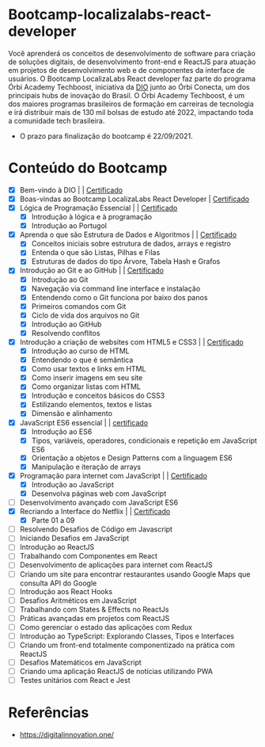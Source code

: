 # Bootcamp-localizalabs-react-developer

Você aprenderá os conceitos de desenvolvimento de software para criação de soluções digitais, de desenvolvimento front-end e ReactJS para atuação em projetos de desenvolvimento web e de componentes da interface de usuários. O Bootcamp LocalizaLabs React developer faz parte do programa Órbi Academy Techboost, iniciativa da <a href="https://digitalinnovation.one/">DIO</a> junto ao Órbi Conecta, um dos principais hubs de inovação do Brasil. O Órbi Academy Techboost, é um dos maiores programas brasileiros de formação em carreiras de tecnologia e irá distribuir mais de 130 mil bolsas de estudo até 2022, impactando toda a comunidade tech brasileira.

- O prazo para finalização do bootcamp é 22/09/2021.

# Conteúdo do Bootcamp

- [x] Bem-vindo à DIO  | | <a href="https://certificates.digitalinnovation.one/FC383395" target="_blank">Certificado</a>
- [x] Boas-vindas ao Bootcamp LocalizaLabs React Developer  |  <a href="https://certificates.digitalinnovation.one/4655191F" target="_blank">Certificado</a>
- [x] Lógica de Programação Essencial | | <a href="https://certificates.digitalinnovation.one/E652CC53" target="_blank">Certificado</a>
  - [x] Introdução à lógica e à programação
  - [x] Introdução ao Portugol
- [x] Aprenda o que são Estrutura de Dados e Algoritmos | | <a href="https://certificates.digitalinnovation.one/A7B9CFFF" target="_blank">Certificado</a>
  - [x] Conceitos iniciais sobre estrutura de dados, arrays e registro
  - [x] Entenda o que são Listas, Pilhas e Filas
  - [x] Estruturas de dados do tipo Árvore, Tabela Hash e Grafos
- [x] Introdução ao Git e ao GitHub | | <a href="https://certificates.digitalinnovation.one/FDDB10F1" target="_blank">Certificado</a>
  - [x] Introdução ao Git
  - [x] Navegação via command line interface e instalação
  - [x] Entendendo como o Git funciona por baixo dos panos
  - [x] Primeiros comandos com Git
  - [x] Ciclo de vida dos arquivos no Git
  - [x] Introdução ao GitHub
  - [x] Resolvendo conflitos
- [x] Introdução a criação de websites com HTML5 e CSS3 | | <a href="https://certificates.digitalinnovation.one/31BC49E0" target="_blank">Certificado</a>
  - [x] Introdução ao curso de HTML
  - [x] Entendendo o que é semântica
  - [x] Como usar textos e links em HTML
  - [x] Como inserir imagens em seu site
  - [x] Como organizar listas com HTML
  - [x] Introdução e conceitos básicos do CSS3
  - [x] Estilizando elementos, textos e listas
  - [x] Dimensão e alinhamento
- [x] JavaScript ES6 essencial | | <a href="https://certificates.digitalinnovation.one/060AE1CF">certificado</a>
  - [x] Introdução ao ES6
  - [x] Tipos, variáveis, operadores, condicionais e repetição em JavaScript ES6
  - [x] Orientação a objetos e Design Patterns com a linguagem ES6
  - [x] Manipulação e iteração de arrays
- [x] Programação para internet com JavaScript | | <a href="https://certificates.digitalinnovation.one/B5378D82"> Certificado </a>
  - [x] Introdução ao JavaScript
  - [x] Desenvolva páginas web com JavaScript
- [ ] Desenvolvimento avançado com JavaScript ES6
- [x] Recriando a Interface do Netflix | | <a href="https://certificates.digitalinnovation.one/BD258302"> Certificado </a>
  - [x] Parte 01 a 09
- [ ] Resolvendo Desafios de Código em Javascript
- [ ] Iniciando Desafios em JavaScript
- [ ] Introdução ao ReactJS
- [ ] Trabalhando com Componentes em React
- [ ] Desenvolvimento de aplicações para internet com ReactJS
- [ ] Criando um site para encontrar restaurantes usando Google Maps que consulta API do Google
- [ ] Introdução aos React Hooks
- [ ] Desafios Aritméticos em JavaScript
- [ ] Trabalhando com States & Effects no ReactJs
- [ ] Práticas avançadas em projetos com ReactJS
- [ ] Como gerenciar o estado das aplicações com Redux
- [ ] Introdução ao TypeScript: Explorando Classes, Tipos e Interfaces
- [ ] Criando um front-end totalmente componentizado na prática com ReactJS
- [ ] Desafios Matemáticos em JavaScript
- [ ] Criando uma aplicação ReactJS de notícias utilizando PWA
- [ ] Testes unitários com React e Jest

# Referências

- https://digitalinnovation.one/
